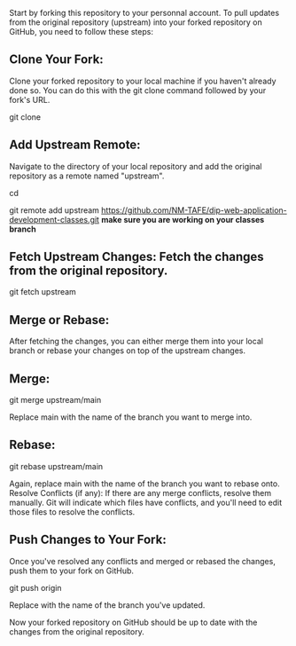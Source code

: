 Start by forking this repository to your personnal account. To pull updates from the original repository (upstream) into your forked repository on GitHub, you need to follow these steps:

## Clone Your Fork: 
Clone your forked repository to your local machine if you haven't already done so. You can do this with the git clone command followed by your fork's URL.

git clone <your-fork-url>

## Add Upstream Remote: 
Navigate to the directory of your local repository and add the original repository as a remote named "upstream". 

cd <your-local-repo>

git remote add upstream https://github.com/NM-TAFE/dip-web-application-development-classes.git **make sure you are working on your classes branch**

## Fetch Upstream Changes: Fetch the changes from the original repository.
git fetch upstream


## Merge or Rebase: 
After fetching the changes, you can either merge them into your local branch or rebase your changes on top of the upstream changes.
## Merge:
git merge upstream/main

Replace main with the name of the branch you want to merge into.
## Rebase:
git rebase upstream/main

Again, replace main with the name of the branch you want to rebase onto.
Resolve Conflicts (if any): If there are any merge conflicts, resolve them manually. Git will indicate which files have conflicts, and you'll need to edit those files to resolve the conflicts.

## Push Changes to Your Fork: 
Once you've resolved any conflicts and merged or rebased the changes, push them to your fork on GitHub.

git push origin <branch-name>

Replace <branch-name> with the name of the branch you've updated.

Now your forked repository on GitHub should be up to date with the changes from the original repository.
